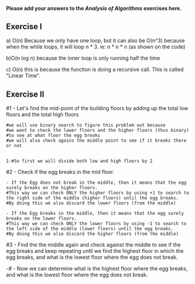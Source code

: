 #### Please add your answers to the ***Analysis of  Algorithms*** exercises here.

## Exercise I

a) O(n) Because we only have one loop, but it can also be O(n^3) because when the while loops, it will loop n * 3. ie: n * n * n (as shown on the code)


b)O(n log n) because the inner loop is only running half the time


c) O(n) this is because the function is doing a recursive call. This is called "Linear Time".


## Exercise II

#1 - Let's find the mid-point of the building floors by adding up the total low floors and the total high floors

    #we will use binary search to figure this problem out because
    #we want to check the lower floors and the higher floors (thus binary)
    #to see at what floor the egg breaks
    #we will also check agains the middle point to see if it breaks there or not


    1-#So first we will divide both low and high floors by 2


#2 - Check if the egg breaks in the mid floor.

    - If the Egg does not break in the middle, then it means that the egg surely breaks on the higher floors.
    #This way we can check ONLY the higher floors by using +1 to search to the right side of the middle (higher floors) until the egg breaks.
    #By doing this we also discard the lower floors (from the middle)

    - If the Egg breaks in the middle, then it means that the egg surely breaks on the lower floors.
    #This way we can check ONLY the lower floors by using -1 to search to the left side of the middle (lower floors) until the egg breaks.
    #By doing this we also discard the higher floors (from the middle)

#3 - Find the the middle again and check against the middle to see if the egg breaks and keep repeating until we find the highest floor in which the egg breaks, and what is the lowest floor where the egg does not break.



-# - Now we can determine what is the highest floor where the egg breaks, and what is the lowest floor where the egg does not break.
